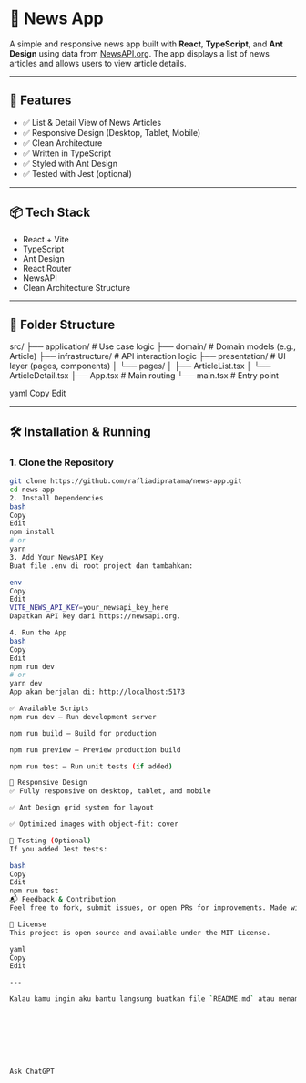 # 📰 News App

A simple and responsive news app built with **React**, **TypeScript**, and **Ant Design** using data from [NewsAPI.org](https://newsapi.org/). The app displays a list of news articles and allows users to view article details.

---

## 🚀 Features

- ✅ List & Detail View of News Articles
- ✅ Responsive Design (Desktop, Tablet, Mobile)
- ✅ Clean Architecture
- ✅ Written in TypeScript
- ✅ Styled with Ant Design
- ✅ Tested with Jest (optional)

---

## 📦 Tech Stack

- React + Vite
- TypeScript
- Ant Design
- React Router
- NewsAPI
- Clean Architecture Structure

---

## 📁 Folder Structure

src/
├── application/ # Use case logic
├── domain/ # Domain models (e.g., Article)
├── infrastructure/ # API interaction logic
├── presentation/ # UI layer (pages, components)
│ └── pages/
│ ├── ArticleList.tsx
│ └── ArticleDetail.tsx
├── App.tsx # Main routing
└── main.tsx # Entry point

yaml
Copy
Edit

---

## 🛠️ Installation & Running

### 1. Clone the Repository

```bash
git clone https://github.com/rafliadipratama/news-app.git
cd news-app
2. Install Dependencies
bash
Copy
Edit
npm install
# or
yarn
3. Add Your NewsAPI Key
Buat file .env di root project dan tambahkan:

env
Copy
Edit
VITE_NEWS_API_KEY=your_newsapi_key_here
Dapatkan API key dari https://newsapi.org.

4. Run the App
bash
Copy
Edit
npm run dev
# or
yarn dev
App akan berjalan di: http://localhost:5173

✅ Available Scripts
npm run dev – Run development server

npm run build – Build for production

npm run preview – Preview production build

npm run test – Run unit tests (if added)

📱 Responsive Design
✅ Fully responsive on desktop, tablet, and mobile

✅ Ant Design grid system for layout

✅ Optimized images with object-fit: cover

🧪 Testing (Optional)
If you added Jest tests:

bash
Copy
Edit
npm run test
📬 Feedback & Contribution
Feel free to fork, submit issues, or open PRs for improvements. Made with ❤️ by rafliadipratama

📄 License
This project is open source and available under the MIT License.

yaml
Copy
Edit

---

Kalau kamu ingin aku bantu langsung buatkan file `README.md` atau menambahkan badge GitHub (build, license, dll), beri tahu saja ya.








Ask ChatGPT
